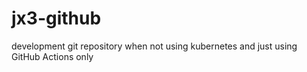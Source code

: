 # jx3-github
development git repository when not using kubernetes and just using GitHub Actions only
